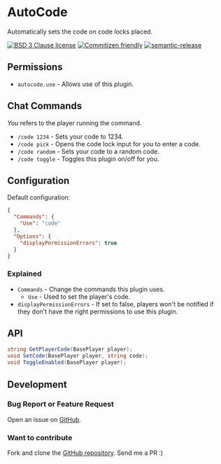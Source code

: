 # AutoCode

Automatically sets the code on code locks placed.

[![BSD 3 Clause license](https://img.shields.io/github/license/RebeccaStevens/eslint-config-rebeccastevens.svg?style=flat-square)](https://opensource.org/licenses/BSD-3-Clause)
[![Commitizen friendly](https://img.shields.io/badge/commitizen-friendly-brightgreen.svg?style=flat-square)](https://commitizen.github.io/cz-cli/)
[![semantic-release](https://img.shields.io/badge/%F0%9F%93%A6%F0%9F%9A%80-semantic--release-e10079.svg?style=flat-square)](https://github.com/semantic-release/semantic-release)

## Permissions

- `autocode.use` - Allows use of this plugin.

## Chat Commands

*You* refers to the player running the command.

- `/code 1234` - Sets your code to 1234.
- `/code pick` - Opens the code lock input for you to enter a code.
- `/code random` - Sets your code to a random code.
- `/code toggle` - Toggles this plugin on/off for you.

## Configuration

Default configuration:

```json
{
  "Commands": {
    "Use": "code"
  },
  "Options": {
    "displayPermissionErrors": true
  }
}
```

### Explained

- `Commands` - Change the commands this plugin uses.
  - `Use` - Used to set the player's code.
- `displayPermissionErrors` - If set to false, players won't be notified if
  they don't have the right permissions to use this plugin.

## API

```cs
string GetPlayerCode(BasePlayer player);
void SetCode(BasePlayer player, string code);
void ToggleEnabled(BasePlayer player);
```

## Development

### Bug Report or Feature Request

Open an issue on [GitHub](https://github.com/RebeccaStevens/uMod-Rust-Plugin-AutoCode/issues/new/choose).

### Want to contribute

Fork and clone the [GitHub repository](https://github.com/RebeccaStevens/uMod-Rust-Plugin-AutoCode). Send me a PR :)

